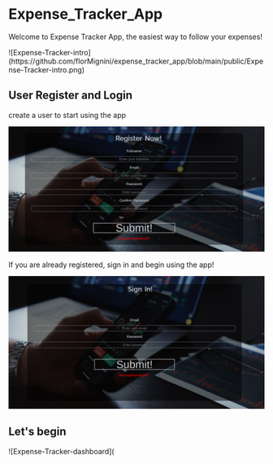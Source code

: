   #                                                        <h1> Expense_Tracker_App </h1>
  
  <p> Welcome to Expense Tracker App, the easiest way to follow your expenses!</p>
  ![Expense-Tracker-intro](https://github.com/florMignini/expense_tracker_app/blob/main/public/Expense-Tracker-intro.png)
  
  <h2> User Register and Login </h2>
  <p> create a user to start using the app </p>
  
  ![Expense-Tracker-register](https://github.com/florMignini/expense_tracker_app/blob/main/public/Expense-Tracker-register.png)
  
  <p> If you are already registered, sign in and begin using the app! </p>
  
  ![Expense-Tracker-sigIn](https://github.com/florMignini/expense_tracker_app/blob/main/public/Expense-Tracker-signIn.png)

  <h2> Let's begin </h2>
  ![Expense-Tracker-dashboard](
